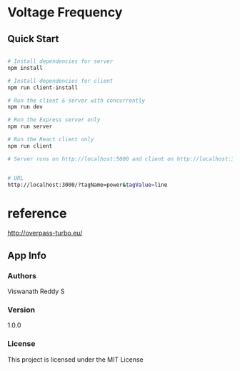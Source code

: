 # Voltage Frequency

## Quick Start

``` bash

# Install dependencies for server
npm install

# Install dependencies for client
npm run client-install

# Run the client & server with concurrently
npm run dev

# Run the Express server only
npm run server

# Run the React client only
npm run client

# Server runs on http://localhost:5000 and client on http://localhost:3000


# URL
http://localhost:3000/?tagName=power&tagValue=line


```


# reference
http://overpass-turbo.eu/


## App Info

### Authors

Viswanath Reddy S

### Version

1.0.0

### License

This project is licensed under the MIT License
